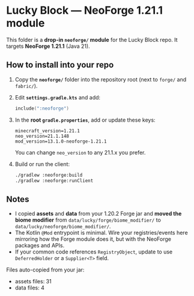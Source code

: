 # Lucky Block — NeoForge 1.21.1 module

This folder is a **drop-in `neoforge/` module** for the Lucky Block repo. It targets **NeoForge 1.21.1** (Java 21).

## How to install into your repo
1) Copy the **`neoforge/`** folder into the repository root (next to `forge/` and `fabric/`).
2) Edit **`settings.gradle.kts`** and add:
   ```kotlin
   include(":neoforge")
   ```
3) In the **root `gradle.properties`**, add or update these keys:
   ```properties
   minecraft_version=1.21.1
   neo_version=21.1.148
   mod_version=13.1.0-neoforge-1.21.1
   ```
   You can change `neo_version` to any 21.1.x you prefer.

4) Build or run the client:
   ```bash
   ./gradlew :neoforge:build
   ./gradlew :neoforge:runClient
   ```

## Notes
- I copied **assets** and **data** from your 1.20.2 Forge jar and **moved the biome modifier** from `data/lucky/forge/biome_modifier/` to `data/lucky/neoforge/biome_modifier/`.
- The Kotlin `@Mod` entrypoint is minimal. Wire your registries/events here mirroring how the Forge module does it, but with the NeoForge packages and APIs.
- If your common code references `RegistryObject`, update to use `DeferredHolder` or a `Supplier<T>` field.

Files auto-copied from your jar:
- assets files: 31
- data files: 4
